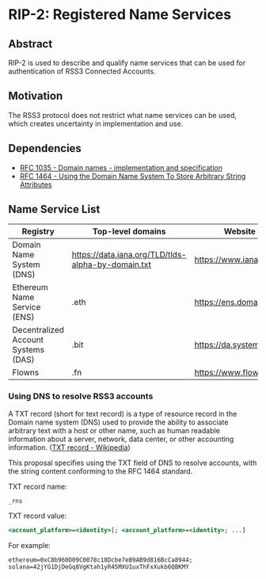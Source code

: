 # RIP-2: Registered Name Services

## Abstract

RIP-2 is used to describe and qualify name services that can be used for authentication of RSS3 Connected Accounts.

## Motivation

The RSS3 protocol does not restrict what name services can be used, which creates uncertainty in implementation and use.

## Dependencies

- [RFC 1035 - Domain names - implementation and specification](https://datatracker.ietf.org/doc/html/rfc1035)
- [RFC 1464 - Using the Domain Name System To Store Arbitrary String Attributes](https://datatracker.ietf.org/doc/html/rfc1464)

## Name Service List

| Registry | Top-level domains | Website |
| -- | -- | -- |
| Domain Name System (DNS) | <https://data.iana.org/TLD/tlds-alpha-by-domain.txt> | <https://www.iana.org/> |
| Ethereum Name Service (ENS) | .eth | <https://ens.domains/> |
| Decentralized Account Systems (DAS) | .bit | <https://da.systems/> |
| Flowns | .fn | <https://www.flowns.org/> |

### Using DNS to resolve RSS3 accounts

A TXT record (short for text record) is a type of resource record in the Domain name system (DNS) used to provide the ability to associate arbitrary text with a host or other name, such as human readable information about a server, network, data center, or other accounting information. ([TXT record - Wikipedia](https://en.wikipedia.org/wiki/TXT_record))

This proposal specifies using the TXT field of DNS to resolve accounts, with the string content conforming to the RFC 1464 standard.

TXT record name:

```text
_rns
```

TXT record value: 

```xsl
<account_platform>=<identity>[; <account_platform>=<identity>; ...]
```

For example:

```text
ethereum=0xC8b960D09C0078c18Dcbe7eB9AB9d816BcCa8944; solana=42jYG1DjDeGq8VgKtah1yR45MXU1uxThFxXukb6QBKMY
```
